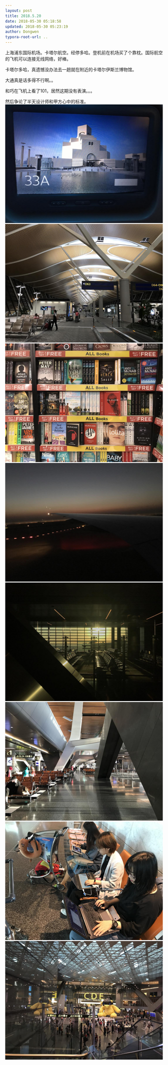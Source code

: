 ```yaml
---
layout: post
title: 2018.5.20
date: 2018-05-30 05:18:58
updated: 2018-05-30 05:23:19
author: Dongwen
typora-root-url: ..
---
```




上海浦东国际机场。卡塔尔航空。经停多哈。登机前在机场买了个靠枕。国际航空的飞机可以连接无线网络，好棒。

卡塔尔多哈，真遗憾没办法去一趟就在附近的卡塔尔伊斯兰博物馆。

大通真是话多得不行啊。。

和巧在飞机上看了101，居然这期没有表演。。。

然后争论了半天设计师和甲方心中的标准。        ![](/img/in-post/p51015937.jpg)
![](/img/in-post/p51015935.jpg)
![](/img/in-post/p51015933.jpg)
![](/img/in-post/p51015931.jpg)
![](/img/in-post/p51015936.jpg)
![](/img/in-post/p51015934.jpg)
![](/img/in-post/p51015932.jpg)
![](/img/in-post/p51015930.jpg)
